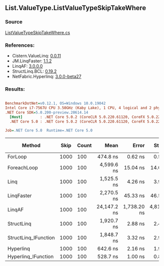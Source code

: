 ﻿## List.ValueType.ListValueTypeSkipTakeWhere

### Source
[ListValueTypeSkipTakeWhere.cs](../LinqBenchmarks/List/ValueType/ListValueTypeSkipTakeWhere.cs)

### References:
- Cistern.ValueLinq: [0.0.11](https://www.nuget.org/packages/Cistern.ValueLinq/0.0.11)
- JM.LinqFaster: [1.1.2](https://www.nuget.org/packages/JM.LinqFaster/1.1.2)
- LinqAF: [3.0.0.0](https://www.nuget.org/packages/LinqAF/3.0.0.0)
- StructLinq.BCL: [0.19.2](https://www.nuget.org/packages/StructLinq.BCL/0.19.2)
- NetFabric.Hyperlinq: [3.0.0-beta27](https://www.nuget.org/packages/NetFabric.Hyperlinq/3.0.0-beta27)

### Results:
``` ini

BenchmarkDotNet=v0.12.1, OS=Windows 10.0.19042
Intel Core i7-7567U CPU 3.50GHz (Kaby Lake), 1 CPU, 4 logical and 2 physical cores
.NET Core SDK=5.0.200-preview.20614.14
  [Host]        : .NET Core 5.0.2 (CoreCLR 5.0.220.61120, CoreFX 5.0.220.61120), X64 RyuJIT
  .NET Core 5.0 : .NET Core 5.0.2 (CoreCLR 5.0.220.61120, CoreFX 5.0.220.61120), X64 RyuJIT

Job=.NET Core 5.0  Runtime=.NET Core 5.0  

```
|               Method | Skip | Count |        Mean |       Error |      StdDev |      Median | Ratio | RatioSD |  Gen 0 | Gen 1 | Gen 2 | Allocated |
|--------------------- |----- |------ |------------:|------------:|------------:|------------:|------:|--------:|-------:|------:|------:|----------:|
|              ForLoop | 1000 |   100 |    474.8 ns |     0.62 ns |     0.55 ns |    474.8 ns |  1.00 |    0.00 |      - |     - |     - |         - |
|          ForeachLoop | 1000 |   100 |  4,599.6 ns |    15.04 ns |    14.07 ns |  4,604.3 ns |  9.69 |    0.03 | 0.0305 |     - |     - |      72 B |
|                 Linq | 1000 |   100 |  1,525.5 ns |     4.26 ns |     3.99 ns |  1,524.4 ns |  3.21 |    0.01 | 0.1183 |     - |     - |     248 B |
|           LinqFaster | 1000 |   100 |  2,270.5 ns |    45.33 ns |    46.55 ns |  2,262.9 ns |  4.78 |    0.10 | 6.3133 |     - |     - |   13224 B |
|               LinqAF | 1000 |   100 | 24,147.2 ns | 1,738.20 ns | 4,816.55 ns | 21,600.0 ns | 56.44 |   12.41 |      - |     - |     - |         - |
|           StructLinq | 1000 |   100 |  1,920.7 ns |     2.88 ns |     2.40 ns |  1,921.1 ns |  4.04 |    0.01 | 0.0458 |     - |     - |      96 B |
| StructLinq_IFunction | 1000 |   100 |  1,848.7 ns |     3.32 ns |     2.95 ns |  1,849.7 ns |  3.89 |    0.01 |      - |     - |     - |         - |
|            Hyperlinq | 1000 |   100 |    642.6 ns |     2.16 ns |     1.92 ns |    642.0 ns |  1.35 |    0.00 |      - |     - |     - |         - |
|  Hyperlinq_IFunction | 1000 |   100 |    528.7 ns |     1.00 ns |     0.84 ns |    528.8 ns |  1.11 |    0.00 |      - |     - |     - |         - |
